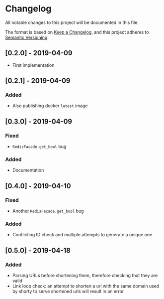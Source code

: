 # Changelog
All notable changes to this project will be documented in this file.

The format is based on [Keep a Changelog](https://keepachangelog.com/en/1.0.0/),
and this project adheres to [Semantic Versioning](https://semver.org/spec/v2.0.0.html).

## [0.2.0] - 2019-04-09
- First implementation

## [0.2.1] - 2019-04-09
### Added
- Also publishing docker `latest` image

## [0.3.0] - 2019-04-09
### Fixed
- `RedisFacade.get_bool` bug
### Added
- Documentation

## [0.4.0] - 2019-04-10
### Fixed
- Another `RedisFacade.get_bool` bug
### Added
- Conflicting ID check and multiple attempts to generate a unique one

## [0.5.0] - 2019-04-18
### Added
- Parsing URLs before shortening them, therefore checking that they are valid
- Link loop check: an attempt to shorten a url with the same domain used by shorty to serve shortened urls will result in an error
